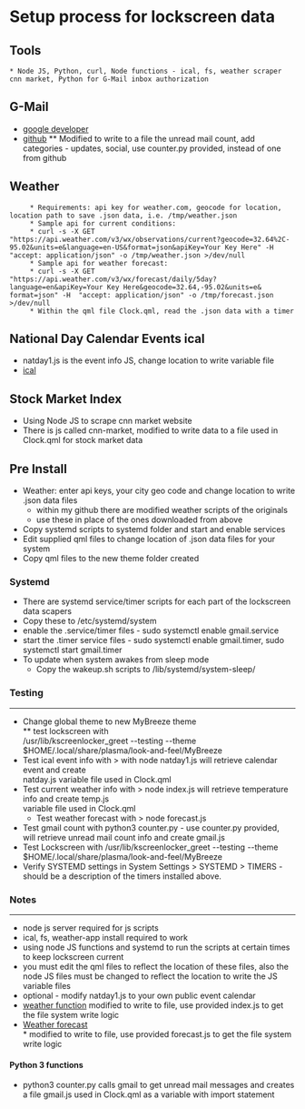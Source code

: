 # Setup process for lockscreen data

   ## Tools
    * Node JS, Python, curl, Node functions - ical, fs, weather scraper cnn market, Python for G-Mail inbox authorization
   
   ## G-Mail
  * [google developer](https://developers.google.com/gmail/api/quickstart/python)
  * [github](https://github.com/akora/gmail-message-counter-python)
    ** Modified to write to a file the unread mail count, add categories - updates, social, 
        use counter.py provided, instead of one from github
   ## Weather
         * Requirements: api key for weather.com, geocode for location, location path to save .json data, i.e. /tmp/weather.json
         * Sample api for current conditions:
         * curl -s -X GET "https://api.weather.com/v3/wx/observations/current?geocode=32.64%2C-95.02&units=e&language=en-US&format=json&apiKey=Your Key Here" -H  "accept: application/json" -o /tmp/weather.json >/dev/null
         * Sample api for weather forecast:
         * curl -s -X GET "https://api.weather.com/v3/wx/forecast/daily/5day?language=en&apiKey=Your Key Here&geocode=32.64,-95.02&units=e& format=json" -H  "accept: application/json" -o /tmp/forecast.json >/dev/null
         * Within the qml file Clock.qml, read the .json data with a timer
## National Day Calendar Events ical
  * natday1.js is the event info JS, change location to write variable file
  * [ical](https://calendar.google.com/calendar/ical/9u8jqp3hlt6pe675gie6lf1d9o%40group.calendar.google.com/public/basic.ics)

## Stock Market Index
   * Using Node JS to scrape cnn market website
   * There is js called cnn-market, modified to write data to a  file used in Clock.qml for stock market data

## Pre Install
  * Weather: enter api keys, your city geo code and change location to write .json data files
     * within my github there are modified weather scripts of the originals
     * use these in place of the ones downloaded from above
* Copy systemd scripts to systemd folder and start and enable services
* Edit supplied qml files to change location of .json data files for your system
* Copy qml files to the new theme folder created

### Systemd
* There are systemd service/timer scripts for each part of the lockscreen data scapers
* Copy these to /etc/systemd/system
* enable the .service/timer files - sudo systemctl enable gmail.service
* start the .timer service files  - sudo systemctl enable gmail.timer, sudo systemctl start gmail.timer
* To update when system awakes from sleep mode
    * Copy the wakeup.sh scripts to /lib/systemd/system-sleep/
    


### Testing 
___________
* Change global theme to new MyBreeze theme <br/>
  ** test lockscreen with <br/>
      /usr/lib/kscreenlocker_greet --testing --theme $HOME/.local/share/plasma/look-and-feel/MyBreeze   <br/>
* Test ical event info with > with node natday1.js  will retrieve calendar event and create <br/>
   natday.js variable file used in Clock.qml
* Test current weather info with > node index.js will retrieve temperature info and create temp.js <br/>
  variable file used in Clock.qml
  * Test weather forecast with >  node forecast.js <br/>
* Test gmail count with python3 counter.py - use counter.py provided, <br/>
    will retrieve unread mail count info and create gmail.js 
* Test Lockscreen with /usr/lib/kscreenlocker_greet --testing --theme $HOME/.local/share/plasma/look-and-feel/MyBreeze
* Verify SYSTEMD settings in System Settings  > SYSTEMD > TIMERS  - should be a description of the timers installed above.

### Notes
____________
* node js server required for js scripts
* ical, fs, weather-app install required to work
* using node JS functions and systemd to run the scripts at certain times to keep lockscreen current
* you must edit the qml files to reflect the location of these files, also the node JS files must be changed 
    to reflect the location to write the JS variable files
* optional - modify natday1.js to your own public event calendar
* [weather function](https://github.com/nahidulhasan/nodejs-weather-app)
       modified to write to file, use provided index.js to get the file system write logic
* [Weather forecast](https://github.com/josephjguerra/node-weather-forecast-command-line) <br/>
      * modified to write to file, use provided forecast.js to get the file system write logic

#### Python 3 functions
* python3 counter.py calls gmail to get unread mail messages and creates a file gmail.js  used in Clock.qml as a variable with import statement
